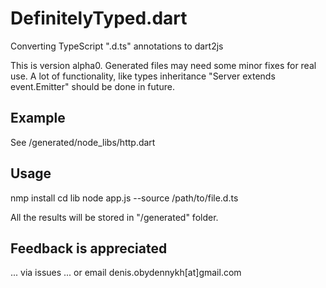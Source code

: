 DefinitelyTyped.dart
=====

Converting TypeScript ".d.ts" annotations to dart2js

This is version alpha0.
Generated files may need some minor fixes for real use.
A lot of functionality, like types inheritance "Server extends event.Emitter" should be done in future.

## Example

See /generated/node_libs/http.dart

## Usage
nmp install
cd lib
node app.js --source /path/to/file.d.ts

All the results will be stored in "/generated" folder.

## Feedback is appreciated
... via issues
... or email denis.obydennykh[at]gmail.com